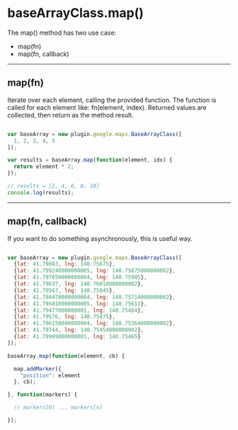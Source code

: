 # baseArrayClass.map()

The map() method has two use case:
- map(fn)
- map(fn, callback)

-----

## map(fn)

Iterate over each element, calling the provided function.
The function is called for each element like: fn(element, index).
Returned values are collected, then return as the method result.

```js

var baseArray = new plugin.google.maps.BaseArrayClass([
  1, 2, 3, 4, 5
]);

var results = baseArray.map(function(element, idx) {
  return element * 2;
});

// results = [2, 4, 6, 8, 10]
console.log(results);
```

-----

## map(fn, callback)

If you want to do something asynchronously, this is useful way.

```js

var baseArray = new plugin.google.maps.BaseArrayClass([
  {lat: 41.79883, lng: 140.75675},
  {lat: 41.799240000000005, lng: 140.75875000000002},
  {lat: 41.797650000000004, lng: 140.75905},
  {lat: 41.79637, lng: 140.76018000000002},
  {lat: 41.79567, lng: 140.75845},
  {lat: 41.794470000000004, lng: 140.75714000000002},
  {lat: 41.795010000000005, lng: 140.75611},
  {lat: 41.79477000000001, lng: 140.75484},
  {lat: 41.79576, lng: 140.75475},
  {lat: 41.796150000000004, lng: 140.75364000000002},
  {lat: 41.79744, lng: 140.75454000000002},
  {lat: 41.79909000000001, lng: 140.75465}
]);

baseArray.map(function(element, cb) {

  map.addMarker({
    "position": element
  }, cb);

}, function(markers) {

  // markers[0] ... markers[n]

});

```
